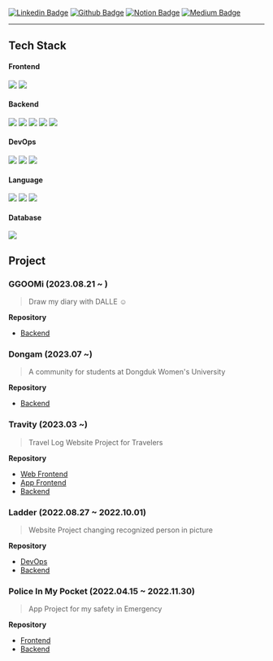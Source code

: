[![Linkedin Badge](https://img.shields.io/badge/-LinkedIn-blue?style=flat-square&logo=LinkedIn&logoColor=white&link=https://www.linkedin.com/in/jiny1)](https://www.linkedin.com/in/jiny1) [![Github Badge](https://img.shields.io/badge/-Github-181717?style=flat-square&logo=GitHub&logoColor=white&link=https://github.com/yu-heejin)](https://github.com/yu-heejin) [![Notion Badge](https://img.shields.io/badge/-Notion-000000?style=flat-square&logo=Notion&logoColor=white&link=https://o3ozzzz01.notion.site/Tech-Notion-21495cc544804390bd35a829437b7942?pvs=4)](https://o3ozzzz01.notion.site/Tech-Notion-21495cc544804390bd35a829437b7942?pvs=4) [![Medium Badge](https://img.shields.io/badge/-Medium-000000?style=flat-square&logo=Medium&logoColor=white&link=https://medium.com/@hee98.09.14)](https://medium.com/@hee98.09.14) 

---

## Tech Stack
#### Frontend
<img src="https://img.shields.io/badge/React Native-61DAFB?style=flat-square&logo=React&logoColor=black"/> <img src="https://img.shields.io/badge/React-61DAFB?style=flat-square&logo=React&logoColor=black"/>
#### Backend
<img src="https://img.shields.io/badge/Spring Boot-6DB33F?style=flat-square&logo=Spring Boot&logoColor=white"/> <img src="https://img.shields.io/badge/Spring Security-6DB33F?style=flat-square&logo=Spring Security&logoColor=white"/> <img src="https://img.shields.io/badge/Flask-000000?style=flat-square&logo=Flask&logoColor=white"/> <img src="https://img.shields.io/badge/NestJS-E0234E?style=flat-square&logo=NestJS&logoColor=white"/> <img src="https://img.shields.io/badge/Node.js-339933?style=flat-square&logo=Node.js&logoColor=white"/>
#### DevOps
<img src="https://img.shields.io/badge/Docker-2496ED?style=flat-square&logo=Docker&logoColor=white"/> <img src="https://img.shields.io/badge/Nginx-009639?style=flat-square&logo=Nginx&logoColor=white"/> <img src="https://img.shields.io/badge/GitHub Actions-2088FF?style=flat-square&logo=GitHub Actions&logoColor=white"/>
#### Language
<img src="https://img.shields.io/badge/Java-FFFFFF?style=flat-square&logo=OpenJDK&logoColor=black"/> <img src="https://img.shields.io/badge/JavaScript-F7DF1E?style=flat-square&logo=JavaScript&logoColor=black"/> <img src="https://img.shields.io/badge/TypeScript-3178C6?style=flat-square&logo=TypeScript&logoColor=black"/>
#### Database
<img src="https://img.shields.io/badge/MySQL-4479A1?style=flat-square&logo=MySQL&logoColor=white"/>  

## Project
### GGOOMi (2023.08.21 ~ )
> Draw my diary with DALLE ☺️
>
**Repository**
* [Backend](https://github.com/prompter-day-2023)
### Dongam (2023.07 ~)
> A community for students at Dongduk Women's University
>
**Repository**
* [Backend](https://github.com/kotlin-project-team/backend)
### Travity (2023.03 ~)
> Travel Log Website Project for Travelers
>
**Repository**
* [Web Frontend](https://github.com/TRAVITY-TEAM/travity-web)
* [App Frontend](https://github.com/TRAVITY-TEAM/travity-app)
* [Backend](https://github.com/TRAVITY-TEAM/travity-backend)
### Ladder (2022.08.27 ~ 2022.10.01)
> Website Project changing recognized person in picture
>
**Repository**
* [DevOps](https://github.com/2022-SeongNam-Team-C/Ladder-docker)
* [Backend](https://github.com/2022-SeongNam-Team-C/Ladder-Backend)
### Police In My Pocket (2022.04.15 ~ 2022.11.30)
> App Project for my safety in Emergency
>
**Repository**
* [Frontend](https://github.com/hanium-project/Police-in-my-pocket-frontend)
* [Backend](https://github.com/hanium-project/Police-in-my-pocket-backend)
